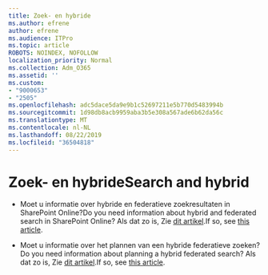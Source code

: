 ```yaml
---
title: Zoek- en hybride
ms.author: efrene
author: efrene
ms.audience: ITPro
ms.topic: article
ROBOTS: NOINDEX, NOFOLLOW
localization_priority: Normal
ms.collection: Adm_O365
ms.assetid: ''
ms.custom:
- "9000653"
- "2505"
ms.openlocfilehash: adc5dace5da9e9b1c52697211e5b770d5483994b
ms.sourcegitcommit: 1d98db8acb9959aba3b5e308a567ade6b62da56c
ms.translationtype: MT
ms.contentlocale: nl-NL
ms.lasthandoff: 08/22/2019
ms.locfileid: "36504818"
---
```

# <a name="search-and-hybrid"></a><span data-ttu-id="bb481-102">Zoek- en hybride</span><span class="sxs-lookup"><span data-stu-id="bb481-102">Search and hybrid</span></span>

- <span data-ttu-id="bb481-103">Moet u informatie over hybride en federatieve zoekresultaten in SharePoint Online?</span><span class="sxs-lookup"><span data-stu-id="bb481-103">Do you need information about hybrid and federated search in SharePoint Online?</span></span> <span data-ttu-id="bb481-104">Als dat zo is, Zie [dit artikel](https://docs.microsoft.com/sharepoint/hybrid/hybrid-search-in-sharepoint).</span><span class="sxs-lookup"><span data-stu-id="bb481-104">If so, see [this article](https://docs.microsoft.com/sharepoint/hybrid/hybrid-search-in-sharepoint).</span></span>

- <span data-ttu-id="bb481-105">Moet u informatie over het plannen van een hybride federatieve zoeken?</span><span class="sxs-lookup"><span data-stu-id="bb481-105">Do you need information about planning a hybrid federated search?</span></span>  <span data-ttu-id="bb481-106">Als dat zo is, Zie [dit artikel](https://docs.microsoft.com/sharepoint/hybrid/plan-hybrid-federated-search).</span><span class="sxs-lookup"><span data-stu-id="bb481-106">If so, see [this article](https://docs.microsoft.com/sharepoint/hybrid/plan-hybrid-federated-search).</span></span>



